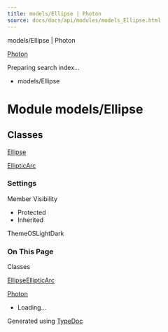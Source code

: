 ```yaml
---
title: models/Ellipse | Photon
source: docs/docs/api/modules/models_Ellipse.html
---
```


models/Ellipse | Photon

[Photon](../index.md)




Preparing search index...

* models/Ellipse

# Module models/Ellipse

## Classes

[Ellipse](../classes/models_Ellipse.Ellipse.md)


[EllipticArc](../classes/models_Ellipse.EllipticArc.md)

### Settings

Member Visibility

* Protected
* Inherited

ThemeOSLightDark

### On This Page

Classes

[Ellipse](#ellipse)[EllipticArc](#ellipticarc)

[Photon](../index.md)

* Loading...

Generated using [TypeDoc](https://typedoc.org/)
